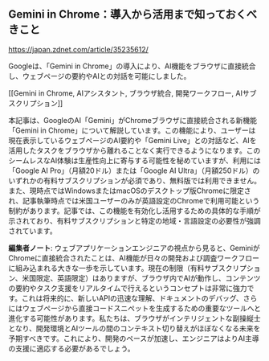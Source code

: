 ## Gemini in Chrome：導入から活用まで知っておくべきこと

https://japan.zdnet.com/article/35235612/

Googleは、「Gemini in Chrome」の導入により、AI機能をブラウザに直接統合し、ウェブページの要約やAIとの対話を可能にしました。

[[Gemini in Chrome, AIアシスタント, ブラウザ統合, 開発ワークフロー, AIサブスクリプション]]

本記事は、GoogleのAI「Gemini」がChromeブラウザに直接統合される新機能「Gemini in Chrome」について解説しています。この機能により、ユーザーは現在表示しているウェブページのAI要約や「Gemini Live」との対話など、AIを活用したタスクをブラウザから離れることなく実行できるようになります。このシームレスなAI体験は生産性向上に寄与する可能性を秘めていますが、利用には「Google AI Pro」（月額20ドル）または「Google AI Ultra」（月額250ドル）のいずれかの有料サブスクリプションが必須であり、無料版では利用できません。また、現時点ではWindowsまたはmacOSのデスクトップ版Chromeに限定され、記事執筆時点では米国ユーザーのみが英語設定のChromeで利用可能という制約があります。記事では、この機能を有効化し活用するための具体的な手順が示されており、有料サブスクリプションと特定の地域・言語設定の必要性が強調されています。

**編集者ノート**: ウェブアプリケーションエンジニアの視点から見ると、GeminiがChromeに直接統合されたことは、AI機能が日々の開発および調査ワークフローに組み込まれる大きな一歩を示しています。現在の制限（有料サブスクリプション、米国限定、英語限定）はありますが、ブラウザ内でAIが動作し、コンテンツの要約やタスク支援をリアルタイムで行えるというコンセプトは非常に強力です。これは将来的に、新しいAPIの迅速な理解、ドキュメントのデバッグ、さらにはウェブページから直接コードスニペットを生成するための重要なツールへと進化する可能性があります。私たちは、ブラウザがインテリジェントな副操縦士となり、開発環境とAIツールの間のコンテキスト切り替えがほぼなくなる未来を予期すべきです。これにより、開発のペースが加速し、エンジニアはよりAI主導の支援に適応する必要があるでしょう。